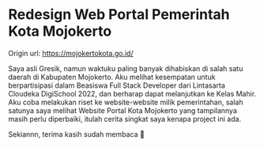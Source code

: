# Redesign Web Portal Pemerintah Kota Mojokerto

Origin url: https://mojokertokota.go.id/

Saya asli Gresik, namun waktuku paling banyak dihabiskan di salah satu daerah di Kabupaten Mojokerto. Aku melihat kesempatan untuk berpartisipasi dalam Beasiswa Full Stack Developer dari Lintasarta Cloudeka DigiSchool 2022, dan berharap dapat melanjutkan ke Kelas Mahir. Aku coba melakukan riset ke website-website milik pemerintahan, salah satunya saya melihat Website Portal Kota Mojokerto yang tampilannya masih perlu diperbaiki, itulah cerita singkat saya kenapa project ini ada.

Sekiannn, terima kasih sudah membaca 🤟
